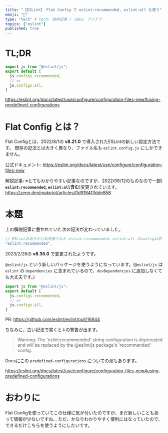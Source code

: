 ```yaml
---
title: "【ESLint】 Flat Config で eslint:recommended, eslint:all を使う"
emoji: "📜"
type: "tech" # tech: 技術記事 / idea: アイデア
topics: ["eslint"]
published: true
---
```


# TL;DR

```js:eslint.config.js
import js from "@eslint/js";
export default [
  js.configs.recommended,
  // or
  js.configs.all,
]
```

https://eslint.org/docs/latest/use/configure/configuration-files-new#using-predefined-configurations

# Flat Config とは？

Flat Configとは、2022/8/1の **v8.21.0** で導入されたESLintの新しい設定方法です。
既存の記法とは大きく異なり、ファイル名も `eslint.config.js` にしかできません。

公式ドキュメント:
https://eslint.org/docs/latest/use/configure/configuration-files-new

解説記事:
※とてもわかりやすい記事なのですが、2022/08/12のものなので一部(
**`eslint:recommended`, `eslint:all`含む**)変更されています。
https://zenn.dev/makotot/articles/0d9184f3dde858

# 本題

上の解説記事に書かれていた次の記法が変わっていました。

```js
// ESLintのあらかじめ用意された eslint:recommended、eslint:all のconfigは文字列で配列に含めることができる。
"eslint:recommended",
```

2023/2/26の **v8.35.0** で変更されたようです。

`@eslint/js` という新しいパッケージを使うようになっています。(`@eslint/js` は `eslint` の `dependencies` に含まれているので、`devDependencies` に追加しなくても大丈夫です。)

```js:eslint.config.js
import js from "@eslint/js";
export default [
  js.configs.recommended,
  // or
  js.configs.all,
]
```

PR:
https://github.com/eslint/eslint/pull/16844

ちなみに、古い記法で書くと↓の警告が出ます。

> Warning: The 'eslint:recommended' string configuration is deprecated and will be replaced by the @eslint/js package's 'recommended' config.

Docsにこの `predefined-configurations` についての章もあります。

https://eslint.org/docs/latest/use/configure/configuration-files-new#using-predefined-configurations

# おわりに

Flat Configを使っていてこの仕様に気が付いたのですが、まだ新しいこともあって情報が少ないですね…
ただ、かなりわかりやすく便利にはなっていたので、できるだけこちらを使うようにしたいです。
